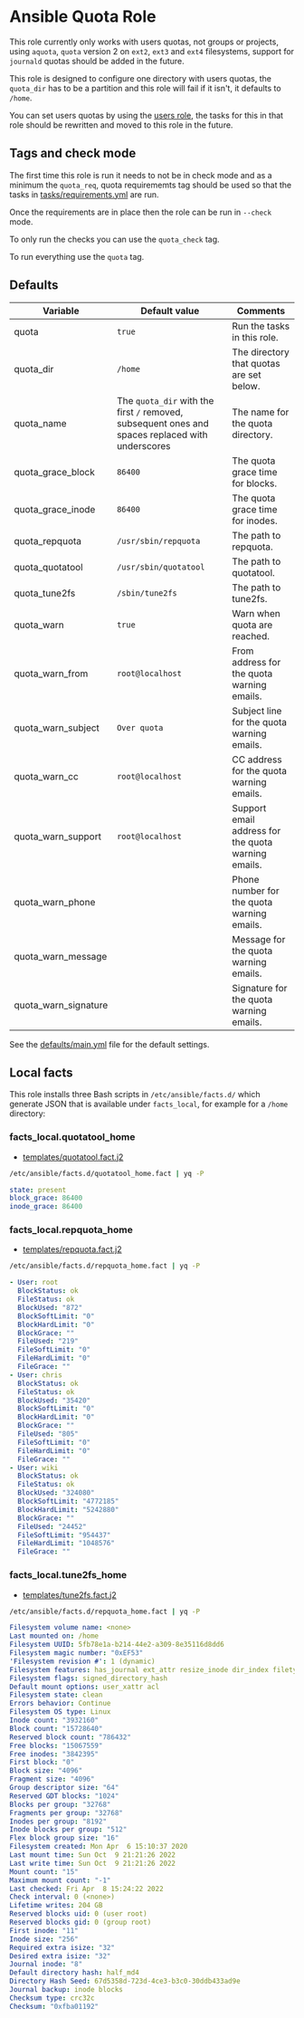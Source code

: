# Ansible Quota Role

This role currently only works with users quotas, not groups or projects, using `aquota`, `quota` version 2 on `ext2`, `ext3` and `ext4` filesystems, support for `journald` quotas should be added in the future.

This role is designed to configure one directory with users quotas, the `quota_dir` has to be a partition and this role will fail if it isn't, it defaults to `/home`.

You can set users quotas by using the [users role](https://git.coop/webarch/users), the tasks for this in that role should be rewritten and moved to this role in the future.

## Tags and check mode

The first time this role is run it needs to not be in check mode and as a minimum the `quota_req`, quota requirememts tag should be used so that the tasks in [tasks/requirements.yml](tasks/requirements.yml) are run.

Once the requirements are in place then the role can be run in `--check` mode.

To only run the checks you can use the `quota_check` tag.

To run everything use the `quota` tag.

## Defaults

| Variable             | Default value                                                                                    | Comments                                            |
|----------------------|--------------------------------------------------------------------------------------------------|-----------------------------------------------------|
| quota                | `true`                                                                                           | Run the tasks in this role.                         |
| quota_dir            | `/home`                                                                                          | The directory that quotas are set below.            |
| quota_name           | The `quota_dir` with the first `/` removed, subsequent ones and spaces replaced with underscores | The name for the quota directory.                   |
| quota_grace_block    | `86400`                                                                                          | The quota grace time for blocks.                    |
| quota_grace_inode    | `86400`                                                                                          | The quota grace time for inodes.                    |
| quota_repquota       | `/usr/sbin/repquota`                                                                             | The path to repquota.                               |
| quota_quotatool      | `/usr/sbin/quotatool`                                                                            | The path to quotatool.                              |
| quota_tune2fs        | `/sbin/tune2fs`                                                                                  | The path to tune2fs.                                |
| quota_warn           | `true`                                                                                           | Warn when quota are reached.                        |
| quota_warn_from      | `root@localhost`                                                                                 | From address for the quota warning emails.          |
| quota_warn_subject   | `Over quota`                                                                                     | Subject line for the quota warning emails.          |
| quota_warn_cc        | `root@localhost`                                                                                 | CC address for the quota warning emails.            |
| quota_warn_support   | `root@localhost`                                                                                 | Support email address for the quota warning emails. |
| quota_warn_phone     |                                                                                                  | Phone number for the quota warning emails.          |
| quota_warn_message   |                                                                                                  | Message for the quota warning emails.               |
| quota_warn_signature |                                                                                                  | Signature for the quota warning emails.             |

See the [defaults/main.yml](defaults/main.yml) file for the default settings.

## Local facts

This role installs three Bash scripts in `/etc/ansible/facts.d/` which generate JSON that is available under `facts_local`, for example for a `/home` directory:

### facts_local.quotatool_home

* [templates/quotatool.fact.j2](templates/quotatool.fact.j2)

```bash
/etc/ansible/facts.d/quotatool_home.fact | yq -P
```
```yaml
state: present
block_grace: 86400
inode_grace: 86400
```

### facts_local.repquota_home

* [templates/repquota.fact.j2](templates/repquota.fact.j2)

```bash
/etc/ansible/facts.d/repquota_home.fact | yq -P
```
```yaml
- User: root
  BlockStatus: ok
  FileStatus: ok
  BlockUsed: "872"
  BlockSoftLimit: "0"
  BlockHardLimit: "0"
  BlockGrace: ""
  FileUsed: "219"
  FileSoftLimit: "0"
  FileHardLimit: "0"
  FileGrace: ""
- User: chris
  BlockStatus: ok
  FileStatus: ok
  BlockUsed: "35420"
  BlockSoftLimit: "0"
  BlockHardLimit: "0"
  BlockGrace: ""
  FileUsed: "805"
  FileSoftLimit: "0"
  FileHardLimit: "0"
  FileGrace: ""
- User: wiki
  BlockStatus: ok
  FileStatus: ok
  BlockUsed: "324080"
  BlockSoftLimit: "4772185"
  BlockHardLimit: "5242880"
  BlockGrace: ""
  FileUsed: "24452"
  FileSoftLimit: "954437"
  FileHardLimit: "1048576"
  FileGrace: ""
```
### facts_local.tune2fs_home

* [templates/tune2fs.fact.j2](templates/tune2fs.fact.j2)

```bash
/etc/ansible/facts.d/repquota_home.fact | yq -P
```
```yaml
Filesystem volume name: <none>
Last mounted on: /home
Filesystem UUID: 5fb78e1a-b214-44e2-a309-8e35116d8dd6
Filesystem magic number: "0xEF53"
'Filesystem revision #': 1 (dynamic)
Filesystem features: has_journal ext_attr resize_inode dir_index filetype needs_recovery extent 64bit flex_bg sparse_super large_file huge_file dir_nlink extra_isize metadata_csum
Filesystem flags: signed_directory_hash
Default mount options: user_xattr acl
Filesystem state: clean
Errors behavior: Continue
Filesystem OS type: Linux
Inode count: "3932160"
Block count: "15728640"
Reserved block count: "786432"
Free blocks: "15067559"
Free inodes: "3842395"
First block: "0"
Block size: "4096"
Fragment size: "4096"
Group descriptor size: "64"
Reserved GDT blocks: "1024"
Blocks per group: "32768"
Fragments per group: "32768"
Inodes per group: "8192"
Inode blocks per group: "512"
Flex block group size: "16"
Filesystem created: Mon Apr  6 15:10:37 2020
Last mount time: Sun Oct  9 21:21:26 2022
Last write time: Sun Oct  9 21:21:26 2022
Mount count: "15"
Maximum mount count: "-1"
Last checked: Fri Apr  8 15:24:22 2022
Check interval: 0 (<none>)
Lifetime writes: 204 GB
Reserved blocks uid: 0 (user root)
Reserved blocks gid: 0 (group root)
First inode: "11"
Inode size: "256"
Required extra isize: "32"
Desired extra isize: "32"
Journal inode: "8"
Default directory hash: half_md4
Directory Hash Seed: 67d5358d-723d-4ce3-b3c0-30ddb433ad9e
Journal backup: inode blocks
Checksum type: crc32c
Checksum: "0xfba01192"
```
